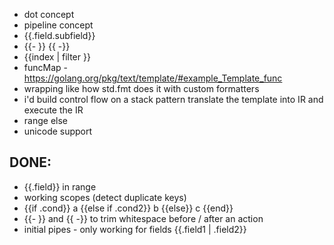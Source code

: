 - dot concept
- pipeline concept
- {{.field.subfield}}
- {{- }} {{ -}}
- {{index | filter }}
- funcMap - https://golang.org/pkg/text/template/#example_Template_func
- wrapping like how std.fmt does it with custom formatters
- i'd build control flow on a stack pattern
  translate the template into IR and execute the IR
- range else
- unicode support

## DONE: 
- {{.field}} in range
- working scopes (detect duplicate keys)
- {{if .cond}} a {{else if .cond2}} b {{else}} c {{end}}
- {{- }} and {{ -}} to trim whitespace before / after an action
- initial pipes - only working for fields {{.field1 | .field2}}
